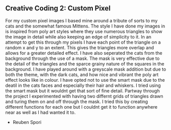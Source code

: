 ## Creative Coding 2: Custom Pixel

For my custom pixel images I based mine around a tribute of sorts to my cats and the somewhat famous Mittens. The style I have done my images in is inspired from poly art styles where they use numerous triangles to show the image in detail while also keeping an edge of simplicity to it.
 In an attempt to get this through my pixels I have each point of the triangle on a random x and y to an extent. This gives the triangles more overlap and allows for a greater detailed effect. I have also seperated the cats from the background through the use of a mask. The mask is very effective due to the detail of the triangles and the sparce grainy nature of the squares in the background.
I have played around with a greyscale mask addition but due to both the theme, with the dark cats, and how nice and vibrant the poly art effect looks like in colour.
I have opted not to use the smart mask due to the deatil in the cats faces and especially their hair and whiskers. I tried using the smart mask but it wouldnt get that sort of fine detail.
Partway through the project I experimented with having two differnt grids of triangles drawn and turing them on and off through the mask. I tried this by creating different functions for each one but I couldnt get it to function anywhere near as well as I had wanted it to.

 - Reuben Spori
